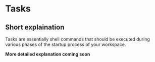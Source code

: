 # Tasks

## Short explaination

Tasks are essentially shell commands that should be executed during various phases of the startup process of your workspace.

**More detailed explanation coming soon**